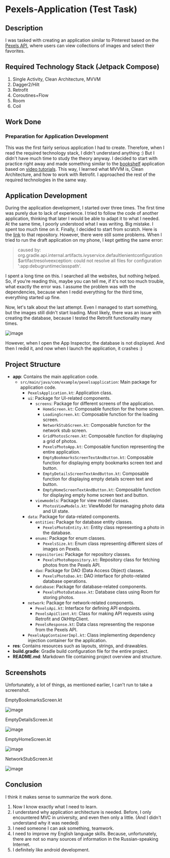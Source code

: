 # Pexels-Application (Test Task)

## Description
I was tasked with creating an application similar to Pinterest based on the [Pexels API](https://www.pexels.com/api/documentation/), where users can view collections of images and select their favorites.

## Required Technology Stack (Jetpack Compose)
1. Single Activity, Clean Architecture, MVVM
2. Dagger2/Hilt
3. Retrofit
4. Coroutines+Flow
5. Room
6. Coil

## Work Done
### Preparation for Application Development
This was the first fairly serious application I had to create. Therefore, when I read the required technology stack, I didn't understand anything :) But I didn't have much time to study the theory anyway. I decided to start with practice right away and made something similar to the [bookshelf](https://github.com/nafaniaa/Bookshelf) application based on [video tutorials](https://www.youtube.com/watch?v=V9KaAfywQvw&t=1s). This way, I learned what MVVM is, Clean Architecture, and how to work with Retrofit. I approached the rest of the required technologies in the same way.

## Application Development
During the application development, I started over three times. The first time was purely due to lack of experience. I tried to follow the code of another application, thinking that later I would be able to adapt it to what I needed. At the same time, I poorly understood what I was writing. Big mistake. I spent too much time on it. Finally, I decided to start from scratch. Here is the [link](https://github.com/nafaniaa/PexelsApp) to that repository. However, there were still some problems. When I tried to run the draft application on my phone, I kept getting the same error:

 > caused by: org.gradle.api.internal.artifacts.ivyservice.defaultlenientconfiguration$artifactresolveexception: could not resolve all files for configuration ':app:debugruntimeclasspath'.

I spent a long time on this. I searched all the websites, but nothing helped. So, if you're reading this, maybe you can tell me, if it's not too much trouble, what exactly the error was. I assume the problem was with the dependencies, because when I redid everything for the third time, everything started up fine.

Now, let's talk about the last attempt. Even I managed to start something, but the images still didn't start loading. Most likely, there was an issue with creating the database, because I tested the Retrofit functionality many times.

![image](https://github.com/nafaniaa/Pexels-Application/assets/72029335/85d853b3-a035-4f0e-a348-d1aa69c509b2)

However, when I open the App Inspector, the database is not displayed. And then I redid it, and now when I launch the application, it crashes :)

## Project Structure
- **app**: Contains the main application code.
  - `src/main/java/com/example/pexelsapplication`: Main package for application code.
    - `PexelsApplication.kt`: Application class.
    - `ui`: Package for UI-related components.
      - `screens`: Package for different screens of the application.
        - `HomeScreen.kt`: Composable function for the home screen.
        - `LoadingScreen.kt`: Composable function for the loading screen.
        - `NetworkStubScreen.kt`: Composable function for the network stub screen.
        - `GridPhotosScreen.kt`: Composable function for displaying a grid of photos.
        - `PexelsPhotoApp.kt`: Composable function representing the entire application.
        - `EmptyBookmarksScreenTextAndButton.kt`: Composable function for displaying empty bookmarks screen text and button.
        - `EmptyDetailsScreenTextAndButton.kt`: Composable function for displaying empty details screen text and button.
        - `EmptyHomeScreenTextAndButton.kt`: Composable function for displaying empty home screen text and button.
      - `viewmodels`: Package for view model classes.
        - `PhotosViewModels.kt`: ViewModel for managing photo data and UI state.
    - `data`: Package for data-related components.
      - `entities`: Package for database entity classes.
        - `PexelsPhotoEntity.kt`: Entity class representing a photo in the database.
      - `enums`: Package for enum classes.
        - `PexelsSize.kt`: Enum class representing different sizes of images on Pexels.
      - `repositories`: Package for repository classes.
        - `PexelsPhotoRepository.kt`: Repository class for fetching photos from the Pexels API.
      - `dao`: Package for DAO (Data Access Object) classes.
        - `PexelsPhotoDao.kt`: DAO interface for photo-related database operations.
      - `database`: Package for database-related components.
        - `PexelsPhotoDatabase.kt`: Database class using Room for storing photos.
    - `network`: Package for network-related components.
      - `PexelsApi.kt`: Interface for defining API endpoints.
      - `PexelsApiClient.kt`: Class for making API requests using Retrofit and OkHttpClient.
      - `PexelsResponse.kt`: Data class representing the response from the Pexels API.
    - `PexelsAppContainerImpl.kt`: Class implementing dependency injection container for the application.
- **res**: Contains resources such as layouts, strings, and drawables.
- **build.gradle**: Gradle build configuration file for the entire project.
- **README.md**: Markdown file containing project overview and structure.

 ## Screenshots
 Unfortunately, a lot of things, as mentioned earlier, I can't run to take a screenshot.
 
EmptyBookmarksScreen.kt
 
 ![image](https://github.com/nafaniaa/Pexels-Application/assets/72029335/68e9dc34-0328-4e60-a8e0-a5e8d282f45a)

EmptyDetailsScreen.kt

 ![image](https://github.com/nafaniaa/Pexels-Application/assets/72029335/a3395b81-69fa-4671-8ae2-ea085996f8c5)

EmptyHomeScreen.kt
 
 ![image](https://github.com/nafaniaa/Pexels-Application/assets/72029335/7526f959-90d6-4ed5-ab0a-fbc9c9ae6708)

NetworkStubScreen.kt
 
 ![image](https://github.com/nafaniaa/Pexels-Application/assets/72029335/b5634741-b4a9-4892-bf10-a40ddfafa2de)




  

## Conclusion
I think it makes sense to summarize the work done.
1. Now I know exactly what I need to learn.
2. I understand why application architecture is needed. Before, I only encountered MVC in university, and even then only a little. (And I didn't understand why it was needed)
3. I need someone I can ask something, teamwork.
4. I need to improve my English language skills. Because, unfortunately, there are not so many sources of information in the Russian-speaking Internet.
5. I definitely like android development.
